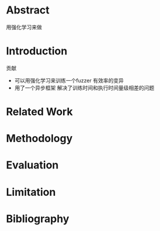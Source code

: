 # Abstract

用强化学习来做

# Introduction

贡献
- 可以用强化学习来训练一个fuzzer 有效率的变异
- 用了一个异步框架 解决了训练时间和执行时间量级相差的问题

# Related Work

# Methodology

# Evaluation

# Limitation

# Bibliography
